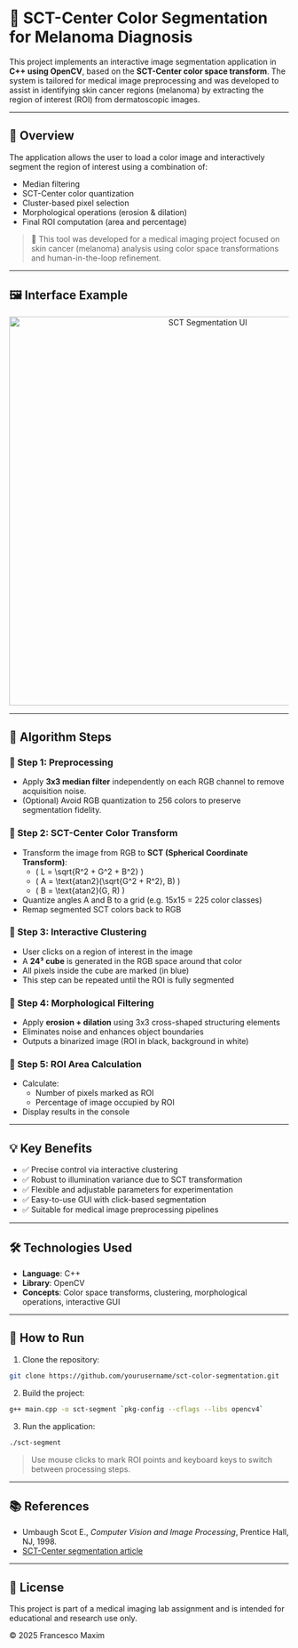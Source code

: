 # 🧬 SCT-Center Color Segmentation for Melanoma Diagnosis

This project implements an interactive image segmentation application in **C++ using OpenCV**, based on the **SCT-Center color space transform**. The system is tailored for medical image preprocessing and was developed to assist in identifying skin cancer regions (melanoma) by extracting the region of interest (ROI) from dermatoscopic images.

---

## 🧠 Overview

The application allows the user to load a color image and interactively segment the region of interest using a combination of:

- Median filtering
- SCT-Center color quantization
- Cluster-based pixel selection
- Morphological operations (erosion & dilation)
- Final ROI computation (area and percentage)

> 📌 This tool was developed for a medical imaging project focused on skin cancer (melanoma) analysis using color space transformations and human-in-the-loop refinement.

---

## 🖼️ Interface Example

<p align="center">
  <img src="./Screenshot 2025-06-05 083727.png" alt="SCT Segmentation UI" width="700"/>
</p>

---

## 📌 Algorithm Steps

### 🔹 Step 1: Preprocessing
- Apply **3x3 median filter** independently on each RGB channel to remove acquisition noise.
- (Optional) Avoid RGB quantization to 256 colors to preserve segmentation fidelity.

### 🔹 Step 2: SCT-Center Color Transform
- Transform the image from RGB to **SCT (Spherical Coordinate Transform)**:
  - \( L = \sqrt{R^2 + G^2 + B^2} \)
  - \( A = \text{atan2}(\sqrt{G^2 + R^2}, B) \)
  - \( B = \text{atan2}(G, R) \)
- Quantize angles A and B to a grid (e.g. 15x15 = 225 color classes)
- Remap segmented SCT colors back to RGB

### 🔹 Step 3: Interactive Clustering
- User clicks on a region of interest in the image
- A **24³ cube** is generated in the RGB space around that color
- All pixels inside the cube are marked (in blue)
- This step can be repeated until the ROI is fully segmented

### 🔹 Step 4: Morphological Filtering
- Apply **erosion + dilation** using 3x3 cross-shaped structuring elements
- Eliminates noise and enhances object boundaries
- Outputs a binarized image (ROI in black, background in white)

### 🔹 Step 5: ROI Area Calculation
- Calculate:
  - Number of pixels marked as ROI
  - Percentage of image occupied by ROI
- Display results in the console

---

## 💡 Key Benefits

- ✅ Precise control via interactive clustering
- ✅ Robust to illumination variance due to SCT transformation
- ✅ Flexible and adjustable parameters for experimentation
- ✅ Easy-to-use GUI with click-based segmentation
- ✅ Suitable for medical image preprocessing pipelines

---

## 🛠️ Technologies Used

- **Language**: C++  
- **Library**: OpenCV  
- **Concepts**: Color space transforms, clustering, morphological operations, interactive GUI

---

## 🏁 How to Run

1. Clone the repository:
```bash
git clone https://github.com/yourusername/sct-color-segmentation.git
```

2. Build the project:
```bash
g++ main.cpp -o sct-segment `pkg-config --cflags --libs opencv4`
```

3. Run the application:
```bash
./sct-segment
```

> Use mouse clicks to mark ROI points and keyboard keys to switch between processing steps.

---

## 📚 References

- Umbaugh Scot E., *Computer Vision and Image Processing*, Prentice Hall, NJ, 1998.
- [SCT-Center segmentation article](https://biblioteca.utcluj.ro/files/carti-online-cu-coperta/625-8.pdf#page=44)

---

## 📄 License

This project is part of a medical imaging lab assignment and is intended for educational and research use only.

© 2025 Francesco Maxim
